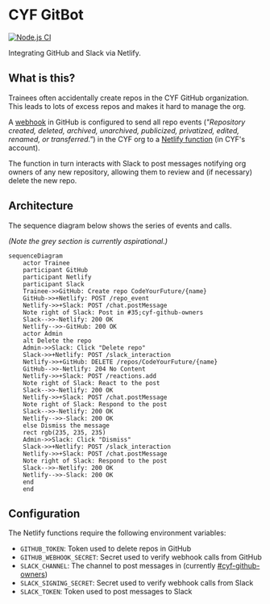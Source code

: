 # CYF GitBot

[![Node.js CI](https://github.com/CodeYourFuture/gitbot/actions/workflows/push.yml/badge.svg)](https://github.com/CodeYourFuture/gitbot/actions/workflows/push.yml)

Integrating GitHub and Slack via Netlify.

## What is this?

Trainees often accidentally create repos in the CYF GitHub organization. This leads to lots of excess repos and makes
it hard to manage the org.

A [webhook](https://docs.github.com/en/developers/webhooks-and-events/webhooks/about-webhooks) in GitHub is
configured to send all repo events (_"Repository created, deleted, archived, unarchived, publicized, privatized,
edited, renamed, or transferred."_) in the CYF org to a [Netlify function](https://functions.netlify.com/) (in CYF's
account).

The function in turn interacts with Slack to post messages notifying org owners of any new repository, allowing them
to review and (if necessary) delete the new repo.

## Architecture

The sequence diagram below shows the series of events and calls.

_(Note the grey section is currently aspirational.)_

```mermaid
sequenceDiagram
    actor Trainee
    participant GitHub
    participant Netlify
    participant Slack
    Trainee->>GitHub: Create repo CodeYourFuture/{name}
    GitHub->>+Netlify: POST /repo_event
    Netlify->>+Slack: POST /chat.postMessage
    Note right of Slack: Post in #35;cyf-github-owners
    Slack-->>-Netlify: 200 OK
    Netlify-->>-GitHub: 200 OK
    actor Admin
    alt Delete the repo
    Admin->>Slack: Click "Delete repo"
    Slack->>+Netlify: POST /slack_interaction
    Netlify->>+GitHub: DELETE /repos/CodeYourFuture/{name}
    GitHub-->>-Netlify: 204 No Content
    Netlify->>+Slack: POST /reactions.add
    Note right of Slack: React to the post
    Slack-->>-Netlify: 200 OK
    Netlify->>+Slack: POST /chat.postMessage
    Note right of Slack: Respond to the post
    Slack-->>-Netlify: 200 OK
    Netlify-->>-Slack: 200 OK
    else Dismiss the message
    rect rgb(235, 235, 235)
    Admin->>Slack: Click "Dismiss"
    Slack->>+Netlify: POST /slack_interaction
    Netlify->>+Slack: POST /chat.postMessage
    Note right of Slack: Respond to the post
    Slack-->>-Netlify: 200 OK
    Netlify-->>-Slack: 200 OK
    end
    end
```

## Configuration

The Netlify functions require the following environment variables:

- `GITHUB_TOKEN`: Token used to delete repos in GitHub
- `GITHUB_WEBHOOK_SECRET`: Secret used to verify webhook calls from GitHub
- `SLACK_CHANNEL`: The channel to post messages in (currently [#cyf-github-owners](https://codeyourfuture.slack.com/archives/C03LSS9TNRW))
- `SLACK_SIGNING_SECRET`: Secret used to verify webhook calls from Slack
- `SLACK_TOKEN`: Token used to post messages to Slack
